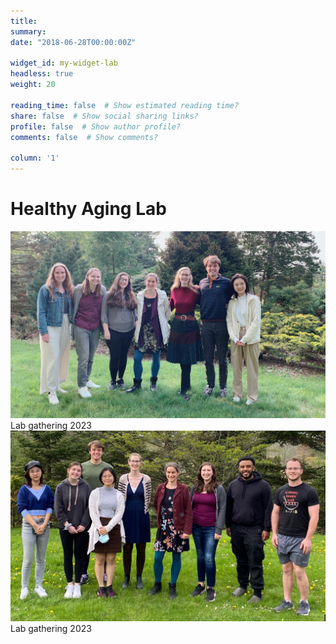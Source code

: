 ```yaml
---
title: 
summary: 
date: "2018-06-28T00:00:00Z"

widget_id: my-widget-lab
headless: true
weight: 20

reading_time: false  # Show estimated reading time?
share: false  # Show social sharing links?
profile: false  # Show author profile?
comments: false  # Show comments?

column: '1'
---
```

# Healthy Aging Lab
<!-- Image Gallery -->
<div style="justify-content: center; align-items: center; height: 100vh;">
  <img src="HALab2023.jpeg" alt="Lab gathering 2023">
  <figcaption>Lab gathering 2023</figcaption>
  <img src="HALab2022.jpeg" alt="Lab gathering 2022">
  <figcaption>Lab gathering 2023</figcaption>
</div>
<!-- End of Image Gallery -->

# Life Beyond Work
In parallel to my research, I serve as a member of the Graduate Student Committee in the Psychology Department and a member of the Diversity and International Students Committee in the Graduate and Professional Student Assembly.
I also work as a volunteering mentor for Extended Project Qualification, assisting high school students with their first social science projects. During my leisure, I enjoy spending time with my cats, handcrafting, and hiking. 
 ![](cats.jpg "My fellow pack members!")



